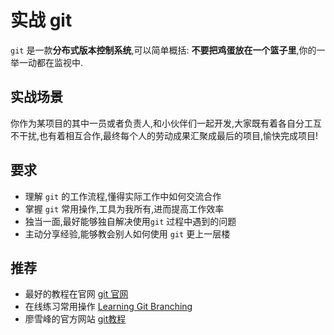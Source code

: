 # 实战 git

`git` 是一款**分布式版本控制系统**,可以简单概括: **不要把鸡蛋放在一个篮子里**,你的一举一动都在监视中.

## 实战场景

你作为某项目的其中一员或者负责人,和小伙伴们一起开发,大家既有着各自分工互不干扰,也有着相互合作,最终每个人的劳动成果汇聚成最后的项目,愉快完成项目!

## 要求

- 理解 `git` 的工作流程,懂得实际工作中如何交流合作
- 掌握 `git` 常用操作,工具为我所有,进而提高工作效率
- 独当一面,最好能够独自解决使用`git` 过程中遇到的问题
- 主动分享经验,能够教会别人如何使用 `git` 更上一层楼

## 推荐

- 最好的教程在官网 [git 官网](https://git-scm.com/)
- 在线练习常用操作 [Learning Git Branching](https://learngitbranching.js.org)
- 廖雪峰的官方网站 [git教程](https://www.liaoxuefeng.com/wiki/0013739516305929606dd18361248578c67b8067c8c017b000)



